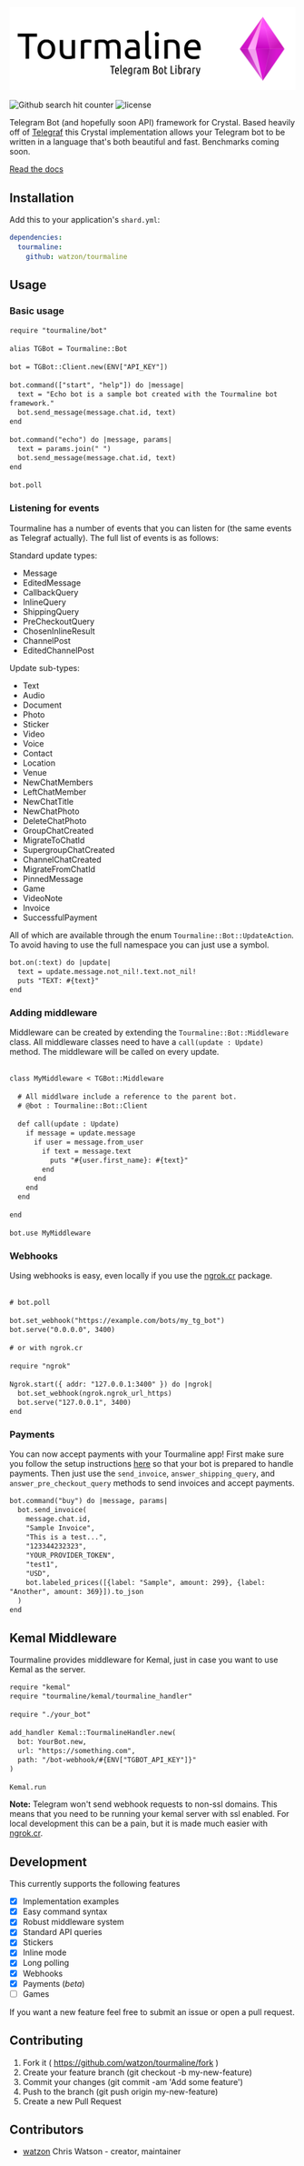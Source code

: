 ![Header Image](img/header.png)

![Github search hit counter](https://img.shields.io/github/search/watzon/tourmaline/goto.svg) ![license](https://img.shields.io/github/license/watzon/tourmaline.svg)

Telegram Bot (and hopefully soon API) framework for Crystal. Based heavily off of [Telegraf](http://telegraf.js.org) this Crystal implementation allows your Telegram bot to be written in a language that's both beautiful and fast. Benchmarks coming soon.

[Read the docs](https://watzon.github.io/tourmaline/)

## Installation

Add this to your application's `shard.yml`:

```yaml
dependencies:
  tourmaline:
    github: watzon/tourmaline
```

## Usage

### Basic usage

```crystal
require "tourmaline/bot"

alias TGBot = Tourmaline::Bot

bot = TGBot::Client.new(ENV["API_KEY"])

bot.command(["start", "help"]) do |message|
  text = "Echo bot is a sample bot created with the Tourmaline bot framework."
  bot.send_message(message.chat.id, text)
end

bot.command("echo") do |message, params|
  text = params.join(" ")
  bot.send_message(message.chat.id, text)
end

bot.poll
```

### Listening for events

Tourmaline has a number of events that you can listen for (the same events as Telegraf actually). The full list of events is as follows:

Standard update types:

- Message
- EditedMessage
- CallbackQuery
- InlineQuery
- ShippingQuery
- PreCheckoutQuery
- ChosenInlineResult
- ChannelPost
- EditedChannelPost

Update sub-types:

- Text
- Audio
- Document
- Photo
- Sticker
- Video
- Voice
- Contact
- Location
- Venue
- NewChatMembers
- LeftChatMember
- NewChatTitle
- NewChatPhoto
- DeleteChatPhoto
- GroupChatCreated
- MigrateToChatId
- SupergroupChatCreated
- ChannelChatCreated
- MigrateFromChatId
- PinnedMessage
- Game
- VideoNote
- Invoice
- SuccessfulPayment

All of which are available through the enum `Tourmaline::Bot::UpdateAction`. To avoid having to use the full namespace you can just use a symbol.

```crystal
bot.on(:text) do |update|
  text = update.message.not_nil!.text.not_nil!
  puts "TEXT: #{text}"
end
```

### Adding middleware

Middleware can be created by extending the `Tourmaline::Bot::Middleware` class. All middleware classes need to have a `call(update : Update)` method. The middleware will be called on every update.

```crystal

class MyMiddleware < TGBot::Middleware

  # All middlware include a reference to the parent bot.
  # @bot : Tourmaline::Bot::Client

  def call(update : Update)
    if message = update.message
      if user = message.from_user
        if text = message.text
          puts "#{user.first_name}: #{text}"
        end
      end
    end
  end

end

bot.use MyMiddleware
```

### Webhooks

Using webhooks is easy, even locally if you use the [ngrok.cr](https://github.com/watzon/ngrok.cr) package.

```crystal

# bot.poll

bot.set_webhook("https://example.com/bots/my_tg_bot")
bot.serve("0.0.0.0", 3400)

# or with ngrok.cr

require "ngrok"

Ngrok.start({ addr: "127.0.0.1:3400" }) do |ngrok|
  bot.set_webhook(ngrok.ngrok_url_https)
  bot.serve("127.0.0.1", 3400)
end
```

### Payments

You can now accept payments with your Tourmaline app! First make sure you follow the setup instructions [here](https://core.telegram.org/bots/payments) so that your bot is prepared to handle payments. Then just use the `send_invoice`, `answer_shipping_query`, and `answer_pre_checkout_query` methods to send invoices and accept payments.

```crystal
bot.command("buy") do |message, params|
  bot.send_invoice(
    message.chat.id,
    "Sample Invoice",
    "This is a test...",
    "123344232323",
    "YOUR_PROVIDER_TOKEN",
    "test1",
    "USD",
    bot.labeled_prices([{label: "Sample", amount: 299}, {label: "Another", amount: 369}]).to_json
  )
end
```

## Kemal Middleware

Tourmaline provides middleware for Kemal, just in case you want to use Kemal as the server.

```crystal
require "kemal"
require "tourmaline/kemal/tourmaline_handler"

require "./your_bot"

add_handler Kemal::TourmalineHandler.new(
  bot: YourBot.new,
  url: "https://something.com",
  path: "/bot-webhook/#{ENV["TGBOT_API_KEY"]}"
)

Kemal.run
```

**Note:** Telegram won't send webhook requests to non-ssl domains. This means that you need to be running your kemal server with ssl enabled. For local development this can be a pain, but it is made much easier with [ngrok.cr](https://github.com/watzon/ngrok.cr).

## Development

This currently supports the following features

- [x] Implementation examples
- [x] Easy command syntax
- [x] Robust middleware system
- [x] Standard API queries
- [x] Stickers
- [x] Inline mode
- [x] Long polling
- [x] Webhooks
- [x] Payments (*beta*)
- [ ] Games

If you want a new feature feel free to submit an issue or open a pull request.

## Contributing

1. Fork it ( https://github.com/watzon/tourmaline/fork )
2. Create your feature branch (git checkout -b my-new-feature)
3. Commit your changes (git commit -am 'Add some feature')
4. Push to the branch (git push origin my-new-feature)
5. Create a new Pull Request

## Contributors

- [watzon](https://github.com/watzon) Chris Watson - creator, maintainer

